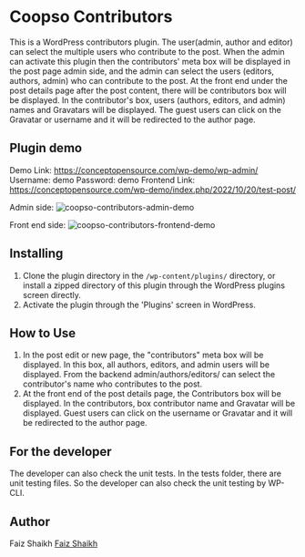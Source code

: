 # Coopso Contributors
This is a WordPress contributors plugin. The user(admin, author and editor) can select the multiple users who contribute to the post. When the admin can activate this plugin then the contributors' meta box will be displayed in the post page admin side, and the admin can select the users (editors, authors, admin) who can contribute to the post. At the front end under the post details page after the post content, there will be contributors box will be displayed. In the contributor's box, users (authors, editors, and admin) names and Gravatars will be displayed. The guest users can click on the Gravatar or username and it will be redirected to the author page.

## Plugin demo
Demo Link:
https://conceptopensource.com/wp-demo/wp-admin/
Username: demo
Password: demo
Frontend Link:
https://conceptopensource.com/wp-demo/index.php/2022/10/20/test-post/

Admin side:
![coopso-contributors-admin-demo](https://user-images.githubusercontent.com/17870980/196995264-7d7a9e16-5ea2-4e4d-bbd5-b9efc3f8a13e.jpg)

Front end side:
![coopso-contributors-frontend-demo](https://user-images.githubusercontent.com/17870980/196995309-f9693bd4-7a80-4ab2-beb6-3047657d3f9e.jpg)



## Installing 

1. Clone the plugin directory in the `/wp-content/plugins/` directory, or install a zipped directory of this plugin through the WordPress plugins screen directly.
2. Activate the plugin through the 'Plugins' screen in WordPress.

## How to Use
1. In the post edit or new page, the "contributors" meta box will be displayed. In this box, all authors, editors, and admin users will be displayed. From the backend admin/authors/editors/ can select the contributor's name who contributes to the post.
2. At the front end of the post details page, the Contributors box will be displayed. In the contributors, box contributor name and Gravatar will be displayed. Guest users can click on the username or Gravatar and it will be redirected to the author page.

## For the developer
The developer can also check the unit tests. In the tests folder, there are unit testing files. So the developer can also check the unit testing by WP-CLI.

## Author
Faiz Shaikh <a href="https://github.com/faizconcept/">Faiz Shaikh</a>
